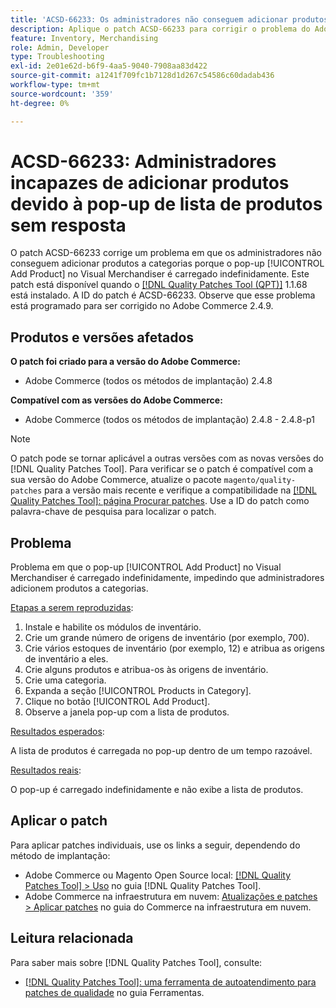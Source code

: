 ```yaml
---
title: 'ACSD-66233: Os administradores não conseguem adicionar produtos devido ao pop-up de lista de produtos sem resposta'
description: Aplique o patch ACSD-66233 para corrigir o problema do Adobe Commerce em que os administradores não podem adicionar produtos às categorias porque o pop-up [!UICONTROL Add Product] no Visual Merchandiser é carregado indefinidamente.
feature: Inventory, Merchandising
role: Admin, Developer
type: Troubleshooting
exl-id: 2e01e62d-b6f9-4aa5-9040-7908aa83d422
source-git-commit: a1241f709fc1b7128d1d267c54586c60dadab436
workflow-type: tm+mt
source-wordcount: '359'
ht-degree: 0%

---
```


# ACSD-66233: Administradores incapazes de adicionar produtos devido à pop-up de lista de produtos sem resposta

O patch ACSD-66233 corrige um problema em que os administradores não conseguem adicionar produtos a categorias porque o pop-up [!UICONTROL Add Product] no Visual Merchandiser é carregado indefinidamente. Este patch está disponível quando o [[!DNL Quality Patches Tool (QPT)]](/help/tools/quality-patches-tool/quality-patches-tool-to-self-serve-quality-patches.md) 1.1.68 está instalado. A ID do patch é ACSD-66233. Observe que esse problema está programado para ser corrigido no Adobe Commerce 2.4.9.

## Produtos e versões afetados

**O patch foi criado para a versão do Adobe Commerce:**

* Adobe Commerce (todos os métodos de implantação) 2.4.8

**Compatível com as versões do Adobe Commerce:**

* Adobe Commerce (todos os métodos de implantação) 2.4.8 - 2.4.8-p1

>[!NOTE]
>
>O patch pode se tornar aplicável a outras versões com as novas versões do [!DNL Quality Patches Tool]. Para verificar se o patch é compatível com a sua versão do Adobe Commerce, atualize o pacote `magento/quality-patches` para a versão mais recente e verifique a compatibilidade na [[!DNL Quality Patches Tool]: página Procurar patches](https://experienceleague.adobe.com/tools/commerce-quality-patches/index.html). Use a ID do patch como palavra-chave de pesquisa para localizar o patch.

## Problema

Problema em que o pop-up [!UICONTROL Add Product] no Visual Merchandiser é carregado indefinidamente, impedindo que administradores adicionem produtos a categorias.

<u>Etapas a serem reproduzidas</u>:

1. Instale e habilite os módulos de inventário.
1. Crie um grande número de origens de inventário (por exemplo, 700).
1. Crie vários estoques de inventário (por exemplo, 12) e atribua as origens de inventário a eles.
1. Crie alguns produtos e atribua-os às origens de inventário.
1. Crie uma categoria.
1. Expanda a seção [!UICONTROL Products in Category].
1. Clique no botão [!UICONTROL Add Product].
1. Observe a janela pop-up com a lista de produtos.

<u>Resultados esperados</u>:

A lista de produtos é carregada no pop-up dentro de um tempo razoável.

<u>Resultados reais</u>:

O pop-up é carregado indefinidamente e não exibe a lista de produtos.

## Aplicar o patch

Para aplicar patches individuais, use os links a seguir, dependendo do método de implantação:

* Adobe Commerce ou Magento Open Source local: [[!DNL Quality Patches Tool] > Uso](/help/tools/quality-patches-tool/usage.md) no guia [!DNL Quality Patches Tool].
* Adobe Commerce na infraestrutura em nuvem: [Atualizações e patches > Aplicar patches](https://experienceleague.adobe.com/docs/commerce-cloud-service/user-guide/develop/upgrade/apply-patches.html) no guia do Commerce na infraestrutura em nuvem.

## Leitura relacionada

Para saber mais sobre [!DNL Quality Patches Tool], consulte:

* [[!DNL Quality Patches Tool]: uma ferramenta de autoatendimento para patches de qualidade](/help/tools/quality-patches-tool/quality-patches-tool-to-self-serve-quality-patches.md) no guia Ferramentas.
